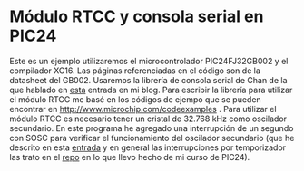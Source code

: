 # Módulo RTCC y consola serial en PIC24
Este es un ejemplo utilizaremos el microcontrolador PIC24FJ32GB002 y el compilador XC16. Las páginas referenciadas en el código son de la datasheet del GB002.  Usaremos la librería de consola serial de Chan de la que hablado en [esta](http://stg-pepper.blogspot.com/2020/06/consola-serial-en-pic-en-xc16.html) entrada en mi blog. Para escribir la librería para utilizar el módulo RTCC me basé en los códigos de ejempo que se pueden encontrar en http://www.microchip.com/codeexamples . Para utilizar el módulo RTCC es necesario tener un cristal de 32.768 kHz como oscilador secundario. En este programa he agregado una interrupción de un segundo con SOSC para verificar el funcionamiento del oscilador secundario (que he descrito en esta [entrada](http://stg-pepper.blogspot.com/2021/02/interrupcion-por-tmr1-con-reloj.html) y en general las interrupciones por temporizador las trato en el [repo](https://github.com/rescurib/Curso_PIC24/tree/master/Lec_03) en lo que llevo hecho de mi curso de PIC24). 

